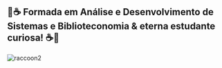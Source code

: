 ## 🦝☕ Formada em Análise e Desenvolvimento de Sistemas e Biblioteconomia & eterna estudante curiosa! ☕🦝


	
![raccoon2](https://user-images.githubusercontent.com/78177968/172985333-e54b593a-40d1-47b1-ae4a-2e344a0f8e9a.gif)
